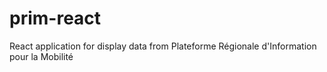 # prim-react
React application for display data from Plateforme Régionale d'Information pour la Mobilité
